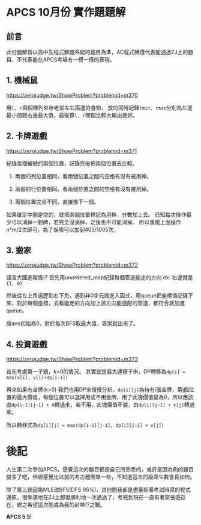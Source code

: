 # APCS 10月份 實作題題解

## 前言
此份題解皆以高中生程式解題系統的題目為準，AC程式碼僅代表能通過ZJ上的題目，不代表能在APCS考場有一模一樣的表現。

##  1. 機械鼠
https://zerojudge.tw/ShowProblem?problemid=m370

用`l, r`兩個陣列來存老鼠左右兩邊的食物，
放的同時記錄`lmin, rmax`分別為左邊最小值跟右邊最大值，最後算`l, r`哪個比較大輸出就好。

##  2. 卡牌遊戲
https://zerojudge.tw/ShowProblem?problemid=m371

紀錄每個編號的兩個位置，記錄完後把兩個位置去比較。

1. 兩個的列位置相同，看兩個位置之間的空格有沒有被用掉。

2. 兩個的行位置相同，看兩個位置之間的空格有沒有被用掉。

3. 兩個位置完全不同，直接換下一個。

如果確定中間是空的，就把兩個位置標記為用掉，分數加上去。
已知每次操作最少可以消掉一對牌，若完全沒消掉，之後也不可能消掉。
所以重複上面操作n*m/2次即可，為了保險可以加到405/1005次。

##  3. 搬家
https://zerojudge.tw/ShowProblem?problemid=m372

語言大國進階版(?
首先用unordered_map紀錄每個管道能走的方向 ex: 右邊就是`{1, 0}`

然後從左上角遍歷到右下角，遇到非0字元就進入函式，用queue把座標值記錄下來，對於每個座標，去看能走的方向加上該方向能適配的管道，都符合就加進queue。

設ans初始為0，對於每次BFS取最大值，答案就出來了。

## 4. 投資遊戲
https://zerojudge.tw/ShowProblem?problemid=m373

首先考慮第一子題，k=0的情況。
其實就是最大連續子串，DP轉移為`dp[i] = max(v[i], v[i]+dp[i-1])`

再來如果有金牌(k>0)
我們也用DP來慢慢分析，`dp[i][j]`為持有i張金牌，第j個位置的最大價值，每個位置可以選擇用或不用金牌，用了此塊價值變為0，所以應該由`dp[i-1][j-1] + 0`轉過來，若不用，此塊價值不變，由`dp[i][j-1] + v[j]`轉過來。

所以轉移式為`dp[i][j] = max(dp[i-1][j-1], dp[i][j-1] + v[j])`

# 後記

人生第二次參加APCS，感覺這次的題目都是自己所熟悉的，或許是因為刷的題目變多了吧，但總感覺比以前的考古題簡單一些，不知道這次的級距%數會長如何。

除了第三題因為MLE改BFS(DFS 95%)，其他題我都是盡量照著考試時寫的程式還原，很幸運地在ZJ上都很順利地一次通過了，考完到現在一直有著緊張感存在。總之希望這次能成為我的封神(?之戰。

**APCS 5 5!**